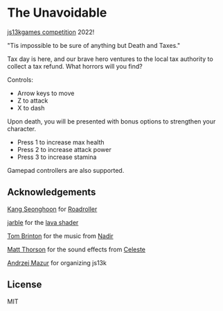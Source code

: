 # The Unavoidable

[js13kgames competition](https://js13kgames.com/) 2022!

"Tis impossible to be sure of anything but Death and Taxes."

Tax day is here, and our brave hero ventures to the local tax authority to collect a tax refund. What horrors will you find?

Controls:
- Arrow keys to move
- Z to attack
- X to dash

Upon death, you will be presented with bonus options to strengthen your character.
- Press 1 to increase max health
- Press 2 to increase attack power
- Press 3 to increase stamina

Gamepad controllers are also supported.

## Acknowledgements

[Kang Seonghoon](https://mearie.org/) for [Roadroller](https://lifthrasiir.github.io/roadroller/)

[jarble](https://www.shadertoy.com/user/jarble) for the [lava shader](https://www.shadertoy.com/view/WdKcRt)

[Tom Brinton](https://tombrinton.com/) for the music from [Nadir](https://www.lexaloffle.com/bbs/index.php?pid=113538)

[Matt Thorson](https://twitter.com/MattThorson) for the sound effects from [Celeste](https://mattmakesgames.itch.io/celesteclassic)

[Andrzej Mazur](https://end3r.com/) for organizing js13k

## License

MIT
